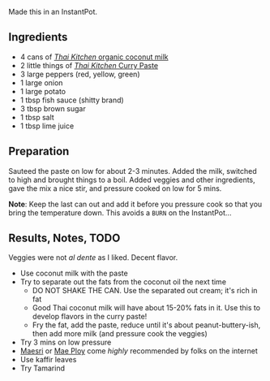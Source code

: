 Made this in an InstantPot.

## Ingredients

* 4 cans of [_Thai Kitchen_ organic coconut milk](https://www.amazon.com/Thai-Kitchen-Organic-Coconut-Unsweetened/dp/B00M8VSKW4)
* 2 little things of [_Thai Kitchen_ Curry Paste](https://www.amazon.com/Thai-Kitchen-Red-Curry-Paste/dp/B007QR5EPQ)
* 3 large peppers (red, yellow, green)
* 1 large onion
* 1 large potato
* 1 tbsp fish sauce (shitty brand)
* 3 tbsp brown sugar
* 1 tbsp salt
* 1 tbsp lime juice

## Preparation

Sauteed the paste on low for about 2-3 minutes. Added the milk, switched to high and brought things to a boil. Added veggies and other ingredients, gave the mix a nice stir, and pressure cooked on low for 5 mins.

**Note**: Keep the last can out and add it before you pressure cook so that you bring the temperature down. This avoids a `BURN` on the InstantPot...

## Results, Notes, TODO

Veggies were not _al dente_ as I liked. Decent flavor.

* Use coconut milk with the paste
* Try to separate out the fats from the coconut oil the next time
  - DO NOT SHAKE THE CAN. Use the separated out cream; it's rich in fat
  - Good Thai coconut milk will have about 15-20% fats in it. Use this to develop flavors in the curry paste!
  - Fry the fat, add the paste, reduce until it's about peanut-buttery-ish, then add more milk (and pressure cook the veggies)
* Try 3 mins on low pressure
* [Maesri](https://www.amazon.com/Maesri-Thai-Red-Curry-Paste/dp/B005MH0P5Q) or [Mae Ploy](https://www.amazon.com/Mae-Ploy-Curry-Paste-Large/dp/B0044PYPVC) come _highly_ recommended by folks on the internet
* Use kaffir leaves
* Try Tamarind
